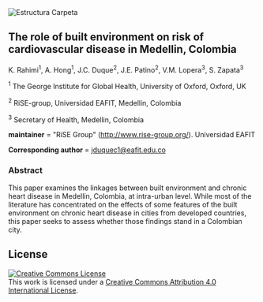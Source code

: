 <img src="data/figs/rise_logo.png" alt="Estructura Carpeta" align="center">

## The role of built environment on risk of cardiovascular disease in Medellin, Colombia


K. Rahimi<sup>1</sup>, A. Hong<sup>1</sup>, J.C. Duque<sup>2</sup>, J.E. Patino<sup>2</sup>, V.M. Lopera<sup>3</sup>, S. Zapata<sup>3</sup>


<sup>1</sup> The George Institute for Global Health, University of Oxford, Oxford, UK

<sup>2</sup> RiSE-group, Universidad EAFIT, Medellin, Colombia

<sup>3</sup> Secretary of Health, Medellin, Colombia


__maintainer__ = "RiSE Group"  (http://www.rise-group.org/). Universidad EAFIT

__Corresponding author__ = jduquec1@eafit.edu.co

### Abstract 

This paper examines the linkages between built environment and chronic heart disease in Medellín, Colombia, at intra-urban level.  While most of the literature has concentrated on the effects of some features of the built environment on chronic heart disease in cities from developed countries, this paper seeks to assess whether those findings stand in a Colombian city.

## License

<a rel="license" href="http://creativecommons.org/licenses/by/4.0/"><img alt="Creative Commons License" style="border-width:0" src="https://i.creativecommons.org/l/by/4.0/88x31.png" /></a><br />This work is licensed under a <a rel="license" href="http://creativecommons.org/licenses/by/4.0/">Creative Commons Attribution 4.0 International License</a>.


